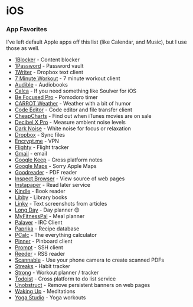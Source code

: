 # iOS

### App Favorites

I've left default Apple apps off this list \(like Calendar, and Music\), but I use those as well.

* [1Blocker](https://apps.apple.com/us/app/1blocker-for-safari/id1365531024) - Content blocker
* [1Password](https://apps.apple.com/us/app/1password-password-manager/id568903335) - Password vault
* [1Writer](https://apps.apple.com/us/app/1writer-markdown-text-editor/id680469088) - Dropbox text client
* [7 Minute Workout](https://apps.apple.com/us/app/7-minute-workout/id650762525) - 7 minute workout client
* [Audible](https://apps.apple.com/us/app/audible-audiobooks-originals/id379693831) - Audiobooks
* [Calca](https://apps.apple.com/us/app/calca/id635757879) - If you need something like Soulver for iOS
* [Be Focused Pro](https://apps.apple.com/us/app/be-focused-pro-focus-timer/id961632517?mt=12) - Pomodoro timer
* [CARROT Weather](https://apps.apple.com/us/app/carrot-weather/id961390574) - Weather with a bit of humor
* [Code Editor](https://apps.apple.com/us/app/code-editor-by-panic/id500906297) - Code editor and file transfer client
* [CheapCharts](https://apps.apple.com/us/app/cheapcharts-your-media-deals/id772046134) - Find out when iTunes movies are on sale
* [Decibel X Pro](https://apps.apple.com/us/app/decibel-x-pro-dba-noise-meter/id1257651611) - Measure ambient noise levels
* [Dark Noise](https://apps.apple.com/us/app/dark-noise/id1465439395) - White noise for focus or relaxation
* [Dropbox](https://apps.apple.com/us/app/dropbox-photo-cloud-storage/id327630330) - Sync files
* [Encrypt.me](https://apps.apple.com/us/app/encrypt-me/id473835722) - VPN
* [Flighty](https://apps.apple.com/us/app/flighty-live-flight-tracker/id1358823008) - Flight tracker
* [Gmail](https://apps.apple.com/us/app/gmail-email-by-google/id422689480) - email
* [Google Keep](https://apps.apple.com/us/app/google-keep-notes-and-lists/id1029207872) - Cross platform notes
* [Google Maps](https://apps.apple.com/us/app/google-maps-transit-food/id585027354) - Sorry Apple Maps
* [Goodreader](https://apps.apple.com/us/app/goodreader-pdf-editor-viewer/id777310222) - PDF reader
* [Inspect Browser](https://apps.apple.com/us/app/inspect-browser/id1203594958) - View source of web pages
* [Instapaper](https://apps.apple.com/us/app/instapaper/id288545208) - Read later service
* [Kindle](https://apps.apple.com/us/app/amazon-kindle/id302584613) - Book reader
* [Libby](https://apps.apple.com/us/app/libby-by-overdrive/id1076402606) - Library books
* [Linky](https://apps.apple.com/us/app/linky-for-twitter-and-mastodon/id438090426) - Text screenshots from articles
* [Long Day](https://apps.apple.com/us/app/long-day-day-planner/id1062689795) - Day planner 😊
* [MyFitnessPal](https://apps.apple.com/us/app/myfitnesspal/id341232718) - Meal planner
* [Palaver](https://apps.apple.com/us/app/palaver-irc/id538073623) - IRC Client
* [Paprika](https://apps.apple.com/us/app/paprika-recipe-manager-3/id1303222868) - Recipe database
* [PCalc](https://apps.apple.com/us/app/pcalc/id284666222) - The everything calculator
* [Pinner](https://apps.apple.com/us/app/pinner-for-pinboard/id591613202) - Pinboard client
* [Prompt](https://apps.apple.com/us/app/prompt-2/id917437289) - SSH client
* [Reeder](https://apps.apple.com/us/app/reeder-4/id1449412357) - RSS reader
* [Scannable](https://apps.apple.com/us/app/evernote-scannable/id883338188) - Use your phone camera to create scanned PDFs
* [Streaks](https://apps.apple.com/us/app/streaks/id963034692) - Habit tracker
* [Strong](https://apps.apple.com/us/app/strong-workout-tracker-gym-log/id464254577) - Workout planner / tracker
* [Todoist](https://apps.apple.com/us/app/todoist-to-do-list-tasks/id572688855)  - Cross platform to do list service
* [Unobstruct](https://apps.apple.com/us/app/unobstruct/id1255281426) - Remove persistent banners on web pages
* [Waking Up](https://apps.apple.com/us/app/waking-up-a-meditation-course/id1307736395) - Meditations
* [Yoga Studio](https://apps.apple.com/us/app/yoga-studio-mind-body/id567767430) - Yoga workouts

